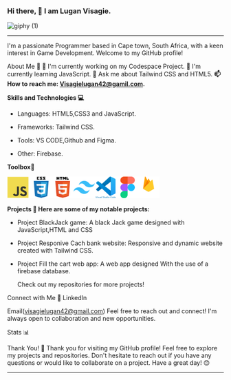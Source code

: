 ### Hi there, 👋 I am Lugan Visagie.


![giphy (1)](https://github.com/Lugan2004/Lugan2004/assets/143476723/1fd8da8c-bffb-4e3b-b8f6-c8b9fc01e713)

---
I'm a passionate Programmer based in Cape town, South Africa, with a keen interest in Game Development. Welcome to my GitHub profile!

About Me 🌟 🔭 I'm currently working on my Codespace Project. 🌱 I'm currently learning JavaScript. 💬 Ask me about Tailwind CSS and HTML5.
**📫 How to reach me: Visagielugan42@gamil.com.**

**Skills and Technologies 💻**
- Languages: HTML5,CSS3 and JavaScript.
  
- Frameworks: Tailwind CSS.
- Tools: VS CODE,Github and Figma.
- Other: Firebase.
  
**Toolbox🧰**

<img src="https://github.com/devicons/devicon/blob/master/icons/javascript/javascript-original.svg" alt="JavaScript Logo" width="50" height="50"> <img src="https://github.com/devicons/devicon/blob/master/icons/css3/css3-original-wordmark.svg" alt="CSS Logo" width="50" height="50"><img src="https://github.com/devicons/devicon/blob/master/icons/html5/html5-original-wordmark.svg" alt="HTML Logo" width="50" height="50"><img src="https://github.com/devicons/devicon/blob/master/icons/tailwindcss/tailwindcss-original.svg" alt="Tailwind Logo" width="50" height="50"><img src="https://github.com/devicons/devicon/blob/master/icons/vscode/vscode-original-wordmark.svg" alt="VSCODE Logo" width="50" height="50"><img src="https://github.com/devicons/devicon/blob/master/icons/figma/figma-original.svg" alt="Figma Logo" width="50" height="50"><img src="https://github.com/devicons/devicon/blob/master/icons/firebase/firebase-original-wordmark.svg" alt="Firebase log" width="50" height="50">










 **Projects 🚀 Here are some of my notable projects:**

- Project BlackJack game: A black Jack game designed with JavaScript,HTML and CSS 
- Project Responive Cach bank website: Responsive and dynamic website created with Tailwind CSS.
- Project Fill the cart web app: A web app designed With the use of a firebase database.
  
   Check out my repositories for more projects!

Connect with Me 📱 LinkedIn

Email(visagielugan42@gmail.com) Feel free to reach out and connect! I'm always open to collaboration and new opportunities.

Stats 📊

Thank You! 🙏 Thank you for visiting my GitHub profile! Feel free to explore my projects and repositories. Don't hesitate to reach out if you have any questions or would like to collaborate on a project. Have a great day! 😊

---

<!--
**Lugan2004/Lugan2004** is a ✨ _special_ ✨ repository because its `README.md` (this file) appears on your GitHub profile.

Here are some ideas to get you started:

- 🔭 I’m currently working on ...
- 🌱 I’m currently learning ...
- 👯 I’m looking to collaborate on ...
- 🤔 I’m looking for help with ...
- 💬 Ask me about ...
- 📫 How to reach me: ...
- 😄 Pronouns: ...
- ⚡ Fun fact: ...
-->
